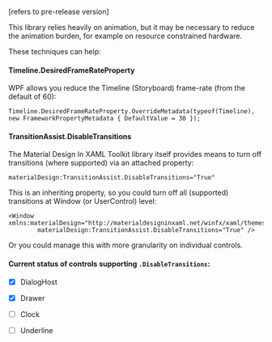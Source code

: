 [refers to pre-release version]

This library relies heavily on animation, but it may be necessary to reduce the animation burden, for example on resource constrained hardware.

These techniques can help:

#### Timeline.DesiredFrameRateProperty

WPF allows you reduce the Timeline (Storyboard) frame-rate (from the default of 60):

```Timeline.DesiredFrameRateProperty.OverrideMetadata(typeof(Timeline), new FrameworkPropertyMetadata { DefaultValue = 30 });```

#### TransitionAssist.DisableTransitions

The Material Design In XAML Toolkit library itself provides means to turn off transitions (where supported) via an attached property:

```materialDesign:TransitionAssist.DisableTransitions="True" ```

This is an inheriting property, so you could turn off all (supported) transitions at Window (or UserControl) level:

```
<Window xmlns:materialDesign="http://materialdesigninxaml.net/winfx/xaml/themes"
        materialDesign:TransitionAssist.DisableTransitions="True" />
```

Or you could manage this with more granularity on individual controls.

#### Current status of controls supporting ```.DisableTransitions```:

- [x] DialogHost
- [x] Drawer
- [ ] Clock
- [ ] Underline

